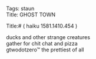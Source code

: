 Tags: staun  
Title: GHOST TOWN  
  
Title:# ( haiku 1581.1410.454 )  
  
ducks and other strange creatures  
gather for chit chat and pizza  
gtwodotzero™ the prettiest of all  
